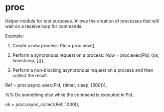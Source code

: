 proc
====

Helper module for test purposes.
Allows the creation of processes that will wait on a receive loop
for commands.

Example:

1. Create a new process:
 Pid = proc:new(),

2. Perform a syncronous request on a process:
  Now = proc:exec(Pid, {os, timestamp, []}),

3. Perform a non-blocking asyncronous request on a process and then collect the result.

  Ref = proc:async_exec(Pid, {timer, sleep, [500]}).

  %% Do something else while the command is executed in Pid..

  ok = proc:async_collect(Ref, 1000)),

